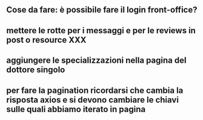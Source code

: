 Cose da fare:
è possibile fare il login front-office?
----------------------------------------
mettere le rotte per i messaggi e per le reviews in post o resource XXX
---------------------------------------------------------------------
aggiungere le specializzazioni nella pagina del dottore singolo
----------------------------------------------------------------------
per fare la pagination ricordarsi che cambia la risposta axios e si devono cambiare le chiavi sulle quali abbiamo iterato in pagina
----------------------------------------------------------------------------



